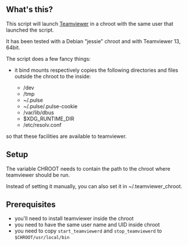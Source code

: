What's this?
------------

This script will launch [Teamviewer](http://teamviewer.com)
in a chroot with the same user that launched the script.

It has been tested with a Debian "jessie" chroot and with
Teamviewer 13, 64bit.

The script does a few fancy things:

* it bind mounts respectively copies the following directories
  and files outside the chroot to the inside:

  * /dev
  * /tmp
  * ~/.pulse
  * ~/.pulse/.pulse-cookie
  * /var/lib/dbus
  * $XDG_RUNTIME_DIR
  * /etc/resolv.conf

so that these facilities are available to teamviewer.

Setup
-----

The variable CHROOT needs to contain the path to
the chroot where teamviewer should be run.

Instead of setting it manually, you can also set it
in ~/.teamviewer_chroot.

Prerequisites
-------------

* you'll need to install teamviewer inside the chroot
* you need to have the same user name and UID inside chroot
* you need to copy `start_teamviewerd` and `stop_teamviewerd`
  to `$CHROOT/usr/local/bin`
